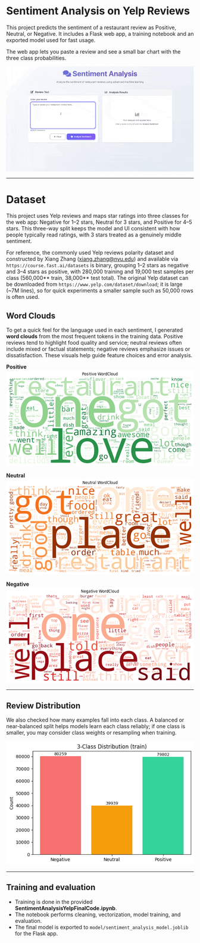 # Sentiment Analysis on Yelp Reviews

This project predicts the sentiment of a restaurant review as Positive, Neutral, or Negative. It includes a Flask web app, a training notebook and an exported model used for fast usage.

The web app lets you paste a review and see a small bar chart with the three class probabilities.


![Demo Sentiment Analysis](Demosentimentanalysis.gif)

---

# Dataset

This project uses Yelp reviews and maps star ratings into three classes for the web app: Negative for 1–2 stars, Neutral for 3 stars, and Positive for 4–5 stars. This three-way split keeps the model and UI consistent with how people typically read ratings, with 3 stars treated as a genuinely middle sentiment.

For reference, the commonly used Yelp reviews polarity dataset and constructed by Xiang Zhang (xiang.zhang@nyu.edu) and available via `https://course.fast.ai/datasets` is binary, grouping 1–2 stars as negative and 3–4 stars as positive, with 280,000 training and 19,000 test samples per class (560,000** train, 38,000** test total). The original Yelp dataset can be downloaded from `https://www.yelp.com/dataset/download`; it is large (~7M lines), so for quick experiments a smaller sample such as 50,000 rows is often used.


## Word Clouds

To get a quick feel for the language used in each sentiment, I generated **word clouds** from the most frequent tokens in the training data. Positive reviews tend to highlight food quality and service; neutral reviews often include mixed or factual statements; negative reviews emphasize issues or dissatisfaction. These visuals help guide feature choices and error analysis.

**Positive**  
![Positive Word Cloud](plots/positive_word_cloud.png)

**Neutral**  
![Neutral Word Cloud](plots/neutral_word_cloud.png)

**Negative**  
![Negative Word Cloud](plots/negative_word_cloud.png)

---

## Review Distribution

We also checked how many examples fall into each class. A balanced or near-balanced split helps models learn each class reliably; if one class is smaller, you may consider class weights or resampling when training.

![Reviews Distribution](plots/reviews_distribution.png)

---

## Training and evaluation

- Training is done in the provided **SentimentAnalysisYelpFinalCode.ipynb**.  
- The notebook performs cleaning, vectorization, model training, and evaluation.  
- The final model is exported to `model/sentiment_analysis_model.joblib` for the Flask app. 
